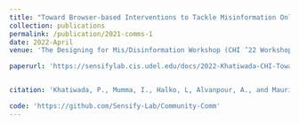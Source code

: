 ```yaml
---
title: "Toward Browser-based Interventions to Tackle Misinformation Online"
collection: publications
permalink: /publication/2021-comms-1
date: 2022-April
venue: 'The Designing for Mis/Disinformation Workshop (CHI ’22 Workshop)'

paperurl: 'https://sensifylab.cis.udel.edu/docs/2022-Khatiwada-CHI-Toward-Browser-based-Interventions-Misinformation-Online-Workshop.pdf'


citation: 'Khatiwada, P., Mumma, I., Halko, L, Alvanpour, A., and Mauriello, M.L., (2022). "Toward Browser-based Interventions to Tackle Misinformation Online." ACM SIGCHI 2022 Designing for Mis/Disinformaiton Workshop.'

code: 'https://github.com/Sensify-Lab/Community-Comm'
---
```





<!-- 
**.bib:**

@article{khatiwada2022toward,
  title={Toward Browser-based Interventions to Tackle Misinformation Online},
  author={KHATIWADA, PRERANA and MUMMA, IAN and HALKO, LUKE and ALVANPOUR, ANESEH and MAURIELLO, MATTHEW LOUIS},
  year={2022}
} -->
